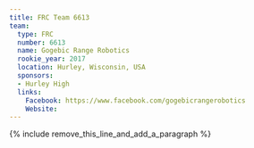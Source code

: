 ```yaml
---
title: FRC Team 6613
team:
  type: FRC
  number: 6613
  name: Gogebic Range Robotics
  rookie_year: 2017
  location: Hurley, Wisconsin, USA
  sponsors:
  - Hurley High
  links:
    Facebook: https://www.facebook.com/gogebicrangerobotics
    Website:
---
```


{% include remove_this_line_and_add_a_paragraph %}